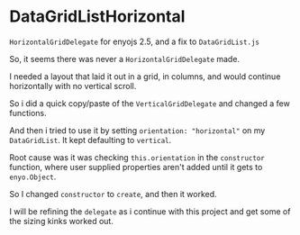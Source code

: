 # DataGridListHorizontal
`HorizontalGridDelegate` for enyojs 2.5, and a fix to `DataGridList.js`

So, it seems there was never a `HorizontalGridDelegate` made.

I needed a layout that laid it out in a grid, in columns, and would continue horizontally with no vertical scroll.

So i did a quick copy/paste of the `VerticalGridDelegate` and changed a few functions.

And then i tried to use it by setting `orientation: "horizontal"` on my `DataGridList`.
It kept defaulting to `vertical`.

Root cause was it was checking `this.orientation` in the `constructor` function, where user supplied properties aren't added until it gets to `enyo.Object`.

So I changed `constructor` to `create`, and then it worked.


I will be refining the `delegate` as i continue with this project and get some of the sizing kinks worked out.

